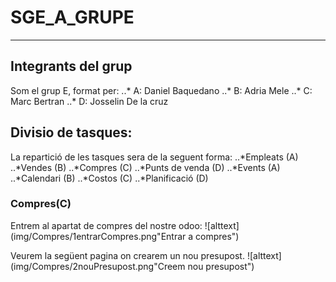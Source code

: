 # SGE_A_GRUPE
-------------

## Integrants del grup
Som el grup E, format per:
..* A: Daniel Baquedano
..* B: Adria Mele
..* C: Marc Bertran
..* D: Josselin De la cruz

## Divisio de tasques:
La repartició de les tasques sera de la seguent forma:
..*Empleats (A)
..*Vendes (B)
..*Compres (C)
..*Punts de venda (D)
..*Events (A)
..*Calendari (B)
..*Costos (C)
..*Planificació (D)

### Compres(C)
Entrem al apartat de compres del nostre odoo:
![alttext](img/Compres/1entrarCompres.png"Entrar a compres")

Veurem la següent pagina on crearem un nou presupost.
![alttext](img/Compres/2nouPresupost.png"Creem nou presupost")